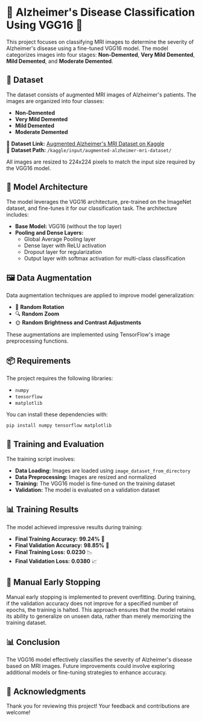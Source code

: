# 🧠 Alzheimer's Disease Classification Using VGG16 🧠

This project focuses on classifying MRI images to determine the severity of Alzheimer's disease using a fine-tuned VGG16 model. The model categorizes images into four stages: **Non-Demented**, **Very Mild Demented**, **Mild Demented**, and **Moderate Demented**.

## 📂 Dataset

The dataset consists of augmented MRI images of Alzheimer's patients. The images are organized into four classes:
- **Non-Demented**
- **Very Mild Demented**
- **Mild Demented**
- **Moderate Demented**

🔗 **Dataset Link:** [Augmented Alzheimer's MRI Dataset on Kaggle](https://www.kaggle.com/datasets/uraninjo/augmented-alzheimer-mri-dataset)  
📁 **Dataset Path:** `/kaggle/input/augmented-alzheimer-mri-dataset/`

All images are resized to 224x224 pixels to match the input size required by the VGG16 model.

## 🧱 Model Architecture

The model leverages the VGG16 architecture, pre-trained on the ImageNet dataset, and fine-tunes it for our classification task. The architecture includes:
- **Base Model:** VGG16 (without the top layer)
- **Pooling and Dense Layers:** 
  - Global Average Pooling layer
  - Dense layer with ReLU activation
  - Dropout layer for regularization
  - Output layer with softmax activation for multi-class classification

## 🖼️ Data Augmentation

Data augmentation techniques are applied to improve model generalization:
- 🔄 **Random Rotation**
- 🔍 **Random Zoom**
- 🌞 **Random Brightness and Contrast Adjustments**

These augmentations are implemented using TensorFlow's image preprocessing functions.

## 📦 Requirements

The project requires the following libraries:
- `numpy`
- `tensorflow`
- `matplotlib`

You can install these dependencies with:
```bash
pip install numpy tensorflow matplotlib
```

## 🚀 Training and Evaluation

The training script involves:
* **Data Loading:** Images are loaded using `image_dataset_from_directory`
* **Data Preprocessing:** Images are resized and normalized
* **Training:** The VGG16 model is fine-tuned on the training dataset
* **Validation:** The model is evaluated on a validation dataset

## 📊 Training Results

The model achieved impressive results during training:
* **Final Training Accuracy:** **99.24%** 🎉
* **Final Validation Accuracy:** **98.85%** 🌟
* **Final Training Loss:** **0.0230** 📉
* **Final Validation Loss:** **0.0380** 📈

## 📝 Manual Early Stopping

Manual early stopping is implemented to prevent overfitting. During training, if the validation accuracy does not improve for a specified number of epochs, the training is halted. This approach ensures that the model retains its ability to generalize on unseen data, rather than merely memorizing the training dataset.

## 📊 Conclusion

The VGG16 model effectively classifies the severity of Alzheimer's disease based on MRI images. Future improvements could involve exploring additional models or fine-tuning strategies to enhance accuracy.

## 🎉 Acknowledgments

Thank you for reviewing this project! Your feedback and contributions are welcome!